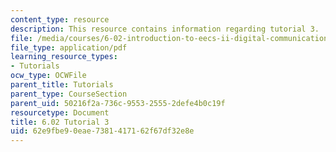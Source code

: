 ```yaml
---
content_type: resource
description: This resource contains information regarding tutorial 3.
file: /media/courses/6-02-introduction-to-eecs-ii-digital-communication-systems-fall-2012/62e9fbe90eae7381417162f67df32e8e_MIT6_02F12_tutor03.pdf
file_type: application/pdf
learning_resource_types:
- Tutorials
ocw_type: OCWFile
parent_title: Tutorials
parent_type: CourseSection
parent_uid: 50216f2a-736c-9553-2555-2defe4b0c19f
resourcetype: Document
title: 6.02 Tutorial 3
uid: 62e9fbe9-0eae-7381-4171-62f67df32e8e
---
```

